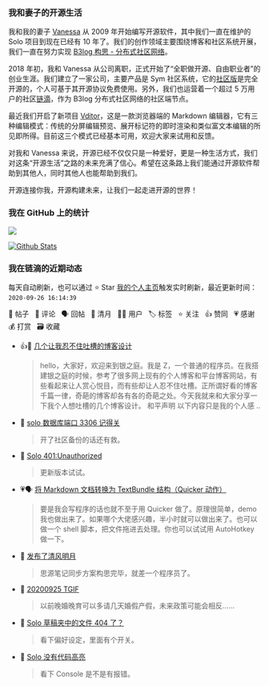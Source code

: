 ### 我和妻子的开源生活

我和我的妻子 [Vanessa](https://github.com/Vanessa219) 从 2009 年开始编写开源软件，其中我们一直在维护的 Solo 项目到现在已经有 10 年了。我们的创作领域主要围绕博客和社区系统开展，我们一直在努力实现 [B3log 构思 - 分布式社区网络](https://hacpai.com/article/1546941897596)。

2018 年初，我和 Vanessa 从公司离职，正式开始了“全职做开源、自由职业者”的创业生涯。我们建立了一家公司，主要产品是 Sym 社区系统，它的[社区版](https://github.com/88250/symphony)是完全开源的，个人可基于其开源协议免费使用。另外，我们也运营着一个超过 5 万用户的社区[链滴](https://hacpai.com)，作为 B3log 分布式社区网络的社区端节点。

最近我们开启了新项目 [Vditor](https://github.com/Vanessa219/vditor)，这是一款浏览器端的 Markdown 编辑器，它有三种编辑模式：传统的分屏编辑预览、展开标记符的即时渲染和类似富文本编辑的所见即所得。目前这三个模式已经基本可用，欢迎大家来试用和反馈。

对我和 Vanessa 来说，开源已经不仅仅只是一种爱好，更是一种生活方式，我们对这条“开源生活”之路的未来充满了信心。希望在这条路上我们能通过开源软件帮助到其他人，同时其他人也能帮助到我们。

开源连接你我，开源构建未来，让我们一起走进开源的世界！

### 我在 GitHub 上的统计

<a title="Hits" target="_blank" href="https://github.com/88250/88250"><img src="https://hits.b3log.org/88250/88250.svg"></a>

[![Github Stats](https://github-readme-stats.vercel.app/api?username=88250&show_icons=true)](https://github.com/88250)

<!--events start -->

### 我在链滴的近期动态

每天自动刷新，也可以通过 ⭐️ Star [我的个人主页](https://github.com/88250/88250)触发实时刷新，最近更新时间：`2020-09-26 16:14:39`

📝 帖子 &nbsp; 💬 评论 &nbsp; 🗣 回帖 &nbsp; 🌙 清月 &nbsp; 👨‍💻 用户 &nbsp; 🏷️ 标签 &nbsp; ⭐️ 关注 &nbsp; 👍 赞同 &nbsp; 💗 感谢 &nbsp; 💰 打赏 &nbsp; 🗃 收藏

* 👍📝 [几个让我忍不住吐槽的博客设计](https://ld246.com/article/1601043968824)

  > hello，大家好，欢迎来到银之庭。我是 Z，一个普通的程序员。在我搭建银之庭的时候，参考了很多网上现有的个人博客和平台博客网站，有些看起来让人赏心悦目，而有些却让人忍不住吐槽。正所谓好看的博客千篇一律，奇葩的博客却各有各的奇葩之处。今天我就来和大家分享一下我个人想吐槽的几个博客设计。 和平声明 以下内容只是我的个人感 ..
* 💬 [solo 数据库端口 3306 记得关](https://ld246.com/article/1601005573589/comment/1601078307766#comments)

  > 开了社区备份的话还有救。
* 💬 [Solo 401:Unauthorized](https://ld246.com/article/1574670540767/comment/1601078249843#comments)

  > 更新版本试试。
* 💗🗣 [将 Markdown 文档转换为 TextBundle 结构（Quicker 动作）](https://ld246.com/article/1591437870531/comment/1594214210028#comments)

  > 要是我会写程序的话也就不至于用 Quicker 做了。原理很简单，demo 我也做出来了。如果哪个大佬感兴趣，半小时就可以做出来了。也可以做一个 shell 脚本，把文件拖进去处理。你也可以试试用 AutoHotkey 做一下。
* 🌙 [发布了清风明月](https://ld246.com/member/88250/breezemoons/1601015969501)

  > 思源笔记同步方案构思完毕，就差一个程序员了。
* 💬 [20200925 TGIF](https://ld246.com/article/1600998078827/comment/1601000630086#comments)

  > 以前晚婚晚育可以多请几天婚假产假，未来政策可能会相反……
* 💬 [Solo 草稿夹中的文件 404 了？](https://ld246.com/article/1600928982645/comment/1600929766317#comments)

  > 看下偏好设定，里面有个开关。
* 💬 [Solo 没有代码高亮](https://ld246.com/article/1600773064960/comment/1600904417766#comments)

  > 看下 Console 是不是有报错。


<!--events end -->
